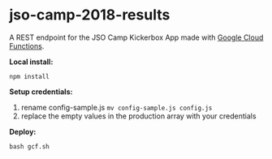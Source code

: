 # jso-camp-2018-results

A REST endpoint for the JSO Camp Kickerbox App made with [Google Cloud Functions](https://cloud.google.com/functions).

**Local install:**

`npm install`

**Setup credentials:**

1. rename config-sample.js `mv config-sample.js config.js`
2. replace the empty values in the production array with your credentials

**Deploy:**

`bash gcf.sh`

